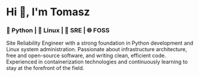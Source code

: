 <h1 align="left">Hi 👋, I'm Tomasz</h1>
<h3 align="left">🐍 Python | 🐧 Linux | 🚀 SRE | 🌐 FOSS</h3>

Site Reliability Engineer with a strong foundation in Python development and Linux system administration. Passionate about infrastructure architecture, free and open-source software, and writing clean, efficient code. Experienced in containerization technologies and continuously learning to stay at the forefront of the field.
<!--
<p><img align="left" src="https://github.com/tomekrzymyszkiewicz/github-stats/blob/master/generated/languages.svg" alt="tomekrzymyszkiewicz" /></p>
<p><img align="left" src="https://github.com/tomekrzymyszkiewicz/github-stats/blob/master/generated/overview.svg" alt="tomekrzymyszkiewicz" /></p>
<p><img align="left" src="https://github-readme-streak-stats.herokuapp.com/?user=tomekrzymyszkiewicz&" alt="tomekrzymyszkiewicz" /></p>

-->
